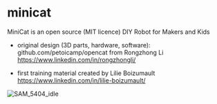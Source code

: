 # minicat
MiniCat is an open source (MIT licence) DIY Robot for Makers and Kids

- original design (3D parts, hardware, software): github.com/petoicamp/opencat 
  from Rongzhong Li https://www.linkedin.com/in/rongzhongli/

- first training material 
  created by Lilie Boizumault https://www.linkedin.com/in/lilie-boizumault/

![SAM_5404_idle](https://user-images.githubusercontent.com/53020923/121858495-f6d35c00-ccf6-11eb-98a1-c22c22b4c43e.JPG)
